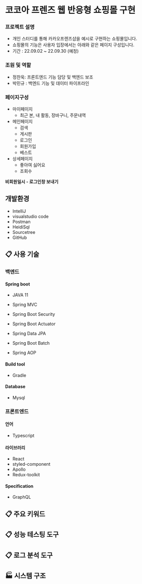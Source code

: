 # 코코아 프렌즈 웹 반응형 쇼핑몰 구현

### 프로젝트 설명

- 개인 스터디를 통해 카카오프렌즈샵을 예시로 구현하는 쇼핑몰입니다.
- 쇼핑몰의 기능은 사용자 입장에서는 아래와 같은 페이지 구성입니다.
- 기간 : 22.09.02 ~ 22.09.30 (예정)

### 조원 및 역할
 - 정찬욱: 프론트엔드 기능 담당 및 백엔드 보조
 - 박민규 : 백엔드 기능 및 데이터 파이프라인
 
### 페이지구성

- 마이페이지
  - 최근 본, 내 활동, 장바구니, 주문내역
- 메인페이지
  - 검색
  - 게시판
  - 로그인
  - 회원가입
  - 베스트
- 상세페이지
  - 좋아여 싫어요
  - 조회수

**비회원일시 - 로그인창 보내기**



##  개발환경

- IntelliJ
- visualstudio code
- Postman
- HeidiSql
- Sourcetree
- GitHub

## 📋 사용 기술

### 백엔드

#### Spring boot

- JAVA 11

- Spring MVC

- Spring Boot Security

- Spring Boot Actuator

- Spring Data JPA

- Spring Boot Batch

- Spring AOP

  

#### Build tool

- Gradle

#### Database

- Mysql



### 프론트엔드

#### 언어
- Typescript

#### 라이브러리
- React
- styled-component
- Apollo
- Redux-toolkit

#### Specification 
- GraphQL

## 📋 주요 키워드



## 📋 성능 테스팅 도구



## 📋 로그 분석 도구



## 🏭 시스템 구조
